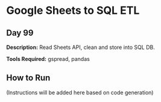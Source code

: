 # Google Sheets to SQL ETL

## Day 99

**Description:** Read Sheets API, clean and store into SQL DB.

**Tools Required:** gspread, pandas

## How to Run

(Instructions will be added here based on code generation)
